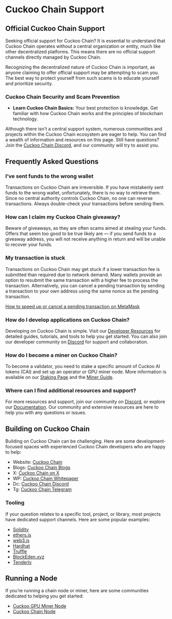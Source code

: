 # Cuckoo Chain Support

## Official Cuckoo Chain Support

Seeking official support for Cuckoo Chain? It is essential to understand that Cuckoo Chain operates without a central organization or entity, much like other decentralized platforms. This means there are no official support channels directly managed by Cuckoo Chain.

Recognizing the decentralized nature of Cuckoo Chain is important, as anyone claiming to offer official support may be attempting to scam you. The best way to protect yourself from such scams is to educate yourself and prioritize security.

### Cuckoo Chain Security and Scam Prevention

- **Learn Cuckoo Chain Basics:** Your best protection is knowledge. Get familiar with how Cuckoo Chain works and the principles of blockchain technology.

Although there isn't a central support system, numerous communities and projects within the Cuckoo Chain ecosystem are eager to help. You can find a wealth of information and resources on this page. Still have questions? Join the [Cuckoo Chain Discord](https://cuckoo.network/dc), and our community will try to assist you.

## Frequently Asked Questions

### I’ve sent funds to the wrong wallet

Transactions on Cuckoo Chain are irreversible. If you have mistakenly sent funds to the wrong wallet, unfortunately, there is no way to retrieve them. Since no central authority controls Cuckoo Chain, no one can reverse transactions. Always double-check your transactions before sending them.

### How can I claim my Cuckoo Chain giveaway?

Beware of giveaways, as they are often scams aimed at stealing your funds. Offers that seem too good to be true likely are — if you send funds to a giveaway address, you will not receive anything in return and will be unable to recover your funds.

### My transaction is stuck

Transactions on Cuckoo Chain may get stuck if a lower transaction fee is submitted than required due to network demand. Many wallets provide an option to resubmit the same transaction with a higher fee to process the transaction. Alternatively, you can cancel a pending transaction by sending a transaction to your own address using the same nonce as the pending transaction.

[How to speed up or cancel a pending transaction on MetaMask](https://metamask.zendesk.com/hc/en-us/articles/360015489251-How-to-speed-up-or-cancel-a-pending-transaction)

### How do I develop applications on Cuckoo Chain?

Developing on Cuckoo Chain is simple. Visit our [Developer Resources](/docs/Cuckoo%20Chain/cuckoo-chain) for detailed guides, tutorials, and tools to help you get started. You can also join our developer community on [Discord](https://cuckoo.network/dc) for support and collaboration.

### How do I become a miner on Cuckoo Chain?

To become a validator, you need to stake a specific amount of Cuckoo AI tokens (CAI) and set up an operator or GPU miner node. More information is available on our [Staking Page](https://cuckoo.network/portal/staking) and the [Miner Guide](/docs/Cuckoo%20AI/ai-node).

### Where can I find additional resources and support?

For more resources and support, join our community on [Discord](https://cuckoo.network/dc), or explore our [Documentation](/docs/cuckoo-network). Our community and extensive resources are here to help you with any questions or issues.

## Building on Cuckoo Chain

Building on Cuckoo Chain can be challenging. Here are some development-focused spaces with experienced Cuckoo Chain developers who are happy to help:

- Website: [Cuckoo Chain](https://cuckoo.network/)
- Blogs: [Cuckoo Chain Blogs](https://cuckoo.network/blogs)
- X: [Cuckoo Chain on X](https://cuckoo.network/x)
- WP: [Cuckoo Chain Whitepaper](https://cuckoo.network/docs/cuckoo-network)
- Dc: [Cuckoo Chain Discord](https://cuckoo.network/dc)
- Tg: [Cuckoo Chain Telegram](https://cuckoo.network/tg)

### Tooling

If your question relates to a specific tool, project, or library, most projects have dedicated support channels. Here are some popular examples:

- [Solidity](https://gitter.im/ethereum/solidity)
- [ethers.js](https://discord.gg/6jyGVDK6Jx)
- [web3.js](https://discord.gg/GsABYQu4sC)
- [Hardhat](https://discord.gg/xtrMGhmbfZ)
- [Truffle](https://discord.gg/8uKcsccEYE)
- [BlockEden.xyz](https://blockeden.xyz)
- [Tenderly](https://discord.gg/fBvDJYR)

## Running a Node

If you’re running a chain node or miner, here are some communities dedicated to helping you get started:

- [Cuckoo GPU Miner Node](/docs/Cuckoo%20AI/ai-node)
- [Cuckoo Chain Node](/docs/Cuckoo%20Chain/full-node)
